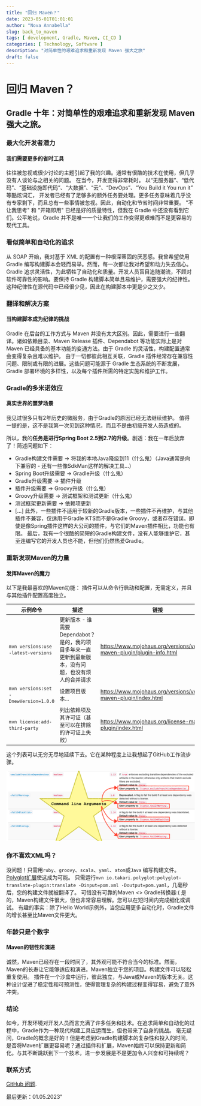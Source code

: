 ```yaml
---
title: "回归 Maven？"
date: 2023-05-01T01:01:01
author: "Nova Annabella"
slug: back_to_maven
tags: [ development, Gradle, Maven, CI_CD ]
categories: [ Technology, Software ]
description: "对简单性的艰难追求和重新发现 Maven 强大之旅"
draft: false
---
```


# 回归 Maven？

## Gradle 十年：对简单性的艰难追求和重新发现 Maven 强大之旅。

### 最大化开发者潜力

#### 我们需要更多的省时工具

往往被忽视或很少讨论的主题引起了我的兴趣。通常有很酷的技术在使用，但几乎没有人谈论与之相关的问题。
在当今，开发变得非常耗时。
以“无服务器”、“低代码”、“基础设施即代码”、“大数据”、“云”、“DevOps”、“You Build it You run it” 等酷炫词汇，
开发者已经有了足够多的额外任务要处理。更多任务意味着几乎没有专家剩下，而且总有一些事情被忽视。因此，自动化和节省时间非常重要。
"不让我思考" 和 "开箱即用" 已经是好的质量特性，但我在 Gradle 中还没有看到它们。公平地说，Gradle
并不是唯一一个让我们的工作变得更艰难而不是更容易的现代工具。

### 看似简单和自动化的追求

从 SOAP 开始，我对基于 XML 的配置有一种根深蒂固的厌恶感。我曾希望使用 Gradle 编写构建脚本会轻而易举。然而，每一次都让我对希望和动力失去信心。Gradle
追求灵活性，为此牺牲了自动化和质量。开发人员盲目追随潮流，不顾对软件可靠性的影响。要保持 Gradle
构建脚本简单且易维护，需要强大的纪律性。这种纪律性在源代码中已经很少见，因此在构建脚本中更是少之又少。

### 翻译和解决方案

#### 当构建脚本成为纪律的挑战

Gradle 在后台的工作方式与 Maven 并没有太大区别。因此，需要进行一些翻译。诸如依赖目录、Maven Release 插件、Dependabot 等功能实际上是对
Maven 已经具备的基本功能的变通方法。由于 Gradle 的灵活性，构建配置通常会变得复杂且难以维护。
由于一切都彼此相互关联，Gradle 插件经常存在兼容性问题、限制或有限的进展。这些问题可能源于 Gradle 生态系统的不断发展，Gradle
部署环境的多样性，以及每个插件所需的特定实施和维护工作。

### Gradle的多米诺效应

#### 真实世界的噩梦场景

我见过很多只有2年历史的微服务，由于Gradle的原因已经无法继续维护。
值得一提的是，这不是我第一次见到这种情况，而且不是由初级开发人员造成的。

所以，我的**任务是进行Spring Boot 2.5到2.7的升级**。剧透：我在一年后放弃了！简述问题如下：

* Gradle构建文件需要 -> 将我的本地Java降级到11（什么鬼）（Java通常是向下兼容的 - 还有一些像SdkMan这样的解决工具...）
* Spring Boot升级需要 -> Gradle升级（什么鬼）
* Gradle升级需要 -> 插件升级
* 插件升级需要 -> Groovy升级（什么鬼）
* Groovy升级需要 -> 测试框架和测试更新（什么鬼）
* 测试框架更新需要 -> 依赖项更新
* \[...]
  此外，一些插件不适用于较新的Gradle版本，一些插件不再维护，与其他插件不兼容，仅适用于Gradle KTS而不是Gradle
  Groovy，或者存在错误。即使是像Spring插件这样的大公司的插件，与它们的Maven插件相比，功能也有限。
  最后，我有一个很酷的简短的Gradle构建文件，没有人能够维护它，甚至连编写它的开发人员也不能，但他们仍然热爱Gradle。

### 重新发现Maven的力量

#### 发挥Maven的魔力

以下是我最喜欢的Maven功能：
插件可以从命令行启动和配置，无需定义，并且与其他插件配置高度独立。

| 示例命令                                  | 描述                                                       | 链接                                                                       | 
|---------------------------------------|----------------------------------------------------------|--------------------------------------------------------------------------|
| `mvn versions:use -latest-versions`   | 更新版本 - 谁需要Dependabot？是的，我的项目多年来一直更新到最新版本，没有问题，也没有烦人的合并请求 | https://www.mojohaus.org/versions/versions-maven-plugin/plugin-info.html |
| `mvn versions:set -DnewVersion=1.0.0` | 设置项目版本...                                                | https://www.mojohaus.org/versions/versions-maven-plugin/index.html       |
| `mvn license:add-third-party`         | 列出依赖项及其许可证（甚至可以在排除的许可证上失败）                               | https://www.mojohaus.org/license-maven-plugin/index.html                 | 

这个列表可以无穷无尽地延续下去。它在某种程度上让我想起了GitHub工作流步骤。

![maven_plugin_command_line_args](/images/content/maven_plugin_command_line_args.png)

### 你不喜欢XML吗？

没问题！只需用`ruby`、`groovy`、`scala`、`yaml`、`atom`或`Java`
编写构建文件。[Polyglot扩展](https://github.com/takari/polyglot-maven)使这成为可能。
只需运行`mvn io.takari.polyglot:polyglot-translate-plugin:translate -Dinput=pom.xml -Doutput=pom.yaml`，几毫秒后，您的构建文件就被翻译了。
可惜没有可靠的Maven <> Gradle转换器:( 是的，Maven构建文件很大，但也非常容易理解。您可以在短时间内完成细化或调试。
有趣的事实：除了Hello World示例外，当您应用更多自动化时，Gradle文件的增长甚至比Maven文件更大。

### 年龄只是个数字

#### Maven的韧性和演进

诚然，Maven已经存在一段时间了，其外观可能不符合当今的标准。然而，Maven的长寿让它能够适应和演进。Maven独立于您的项目。构建文件可以轻松重复使用。
插件在一个沙盒中运行，彼此独立，与Java或Maven的版本无关。这种设计促进了稳定性和可预测性，使得管理复杂的构建过程变得容易，避免了意外冲突。

### 结论

如今，开发环境对开发人员而言充满了许多任务和技术。在追求简单和自动化的过程中，Gradle作为一种现代构建工具应运而生，但也带来了自身的挑战。
毫无疑问，Gradle的概念是好的！但是考虑到Gradle构建脚本的复杂性和投入的时间，是否将Maven扩展更容易呢？通过插件和扩展，Maven始终可以保持更新和简化。与其不断跳跃到下一个技术，进一步发展是不是更加令人兴奋和可持续呢？

### 联系方式

[GitHub 问题](https://github.com/NovaAnnabella/the_unspoken/issues/new/choose).

最后更新：01.05.2023"
